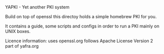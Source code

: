 YAPKI - Yet another PKI system

Build on top of openssl this directoy holds a simple homebrew PKI for you.

It contains a guide, some scripts and configs in order to run a PKI mainly on UNIX boxes.

Licence information:
uses openssl.org
follows Apache License Version 2
part of yafra.org